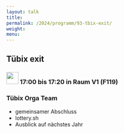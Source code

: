 ```yaml
---
layout: talk
title:
permalink: /2024/programm/93-tbix-exit/
weight:
menu:
---
```

## Tübix exit

### <img height = "32" src="../../../images/talk.svg"> 17:00 bis 17:20 in Raum V1 (F119)

### Tübix Orga Team

* gemeinsamer Abschluss  
* lottery.sh  
* Ausblick auf nächstes Jahr

